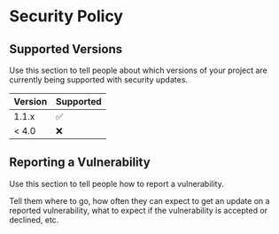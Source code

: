 # Security Policy

## Supported Versions

Use this section to tell people about which versions of your project are
currently being supported with security updates.

| Version | Supported          |
| ------- | ------------------ 
| 1.1.x   | :white_check_mark: |
| < 4.0   | :x:                |

## Reporting a Vulnerability

Use this section to tell people how to report a vulnerability.

Tell them where to go, how often they can expect to get an update on a
reported vulnerability, what to expect if the vulnerability is accepted or
declined, etc.

